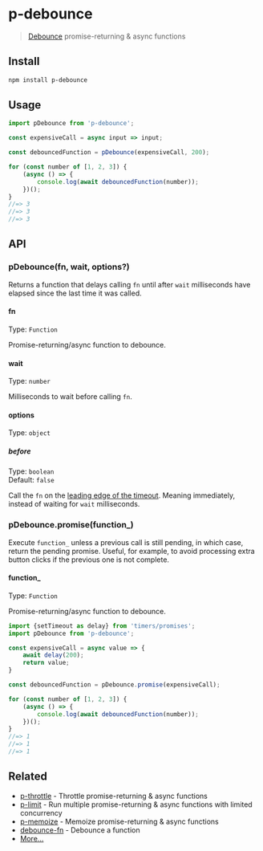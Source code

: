 # p-debounce

> [Debounce](https://css-tricks.com/debouncing-throttling-explained-examples/) promise-returning & async functions

## Install

```sh
npm install p-debounce
```

## Usage

```js
import pDebounce from 'p-debounce';

const expensiveCall = async input => input;

const debouncedFunction = pDebounce(expensiveCall, 200);

for (const number of [1, 2, 3]) {
	(async () => {
		console.log(await debouncedFunction(number));
	})();
}
//=> 3
//=> 3
//=> 3
```

## API

### pDebounce(fn, wait, options?)

Returns a function that delays calling `fn` until after `wait` milliseconds have elapsed since the last time it was called.

#### fn

Type: `Function`

Promise-returning/async function to debounce.

#### wait

Type: `number`

Milliseconds to wait before calling `fn`.

#### options

Type: `object`

##### before

Type: `boolean`\
Default: `false`

Call the `fn` on the [leading edge of the timeout](https://css-tricks.com/debouncing-throttling-explained-examples/#article-header-id-1). Meaning immediately, instead of waiting for `wait` milliseconds.

### pDebounce.promise(function_)

Execute `function_` unless a previous call is still pending, in which case, return the pending promise. Useful, for example, to avoid processing extra button clicks if the previous one is not complete.

#### function_

Type: `Function`

Promise-returning/async function to debounce.

```js
import {setTimeout as delay} from 'timers/promises';
import pDebounce from 'p-debounce';

const expensiveCall = async value => {
	await delay(200);
	return value;
}

const debouncedFunction = pDebounce.promise(expensiveCall);

for (const number of [1, 2, 3]) {
	(async () => {
		console.log(await debouncedFunction(number));
	})();
}
//=> 1
//=> 1
//=> 1
```

## Related

- [p-throttle](https://github.com/sindresorhus/p-throttle) - Throttle promise-returning & async functions
- [p-limit](https://github.com/sindresorhus/p-limit) - Run multiple promise-returning & async functions with limited concurrency
- [p-memoize](https://github.com/sindresorhus/p-memoize) - Memoize promise-returning & async functions
- [debounce-fn](https://github.com/sindresorhus/debounce-fn) - Debounce a function
- [More…](https://github.com/sindresorhus/promise-fun)
